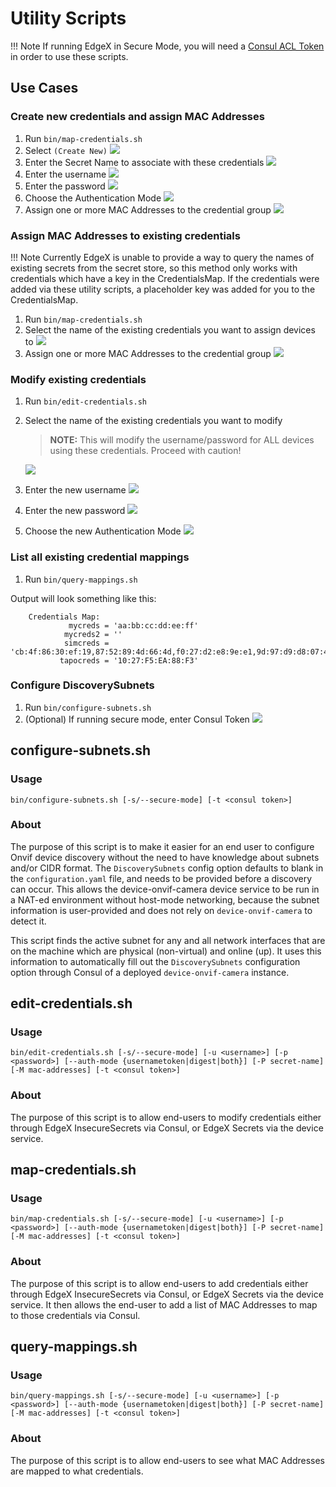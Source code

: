 # Utility Scripts

!!! Note
      If running EdgeX in Secure Mode, you will need a [Consul ACL Token](https://docs.edgexfoundry.org/2.1/security/Ch-Secure-Consul/#how-to-get-consul-acl-token) in order to use these scripts.

## Use Cases
### Create new credentials and assign MAC Addresses
1. Run `bin/map-credentials.sh`
2. Select `(Create New)`
   ![](../images/creds-pick.png)
3. Enter the Secret Name to associate with these credentials
   ![](../images/creds-name.png)
4. Enter the username
   ![](../images/creds-username.png)
5. Enter the password
   ![](../images/creds-password.png)
6. Choose the Authentication Mode
   ![](../images/creds-method.png)
7. Assign one or more MAC Addresses to the credential group
   ![](../images/creds-mac.png)

### Assign MAC Addresses to existing credentials
!!! Note
      Currently EdgeX is unable to provide a way to query the names of existing secrets from the secret store, so this method
      only works with credentials which have a key in the CredentialsMap. If the credentials were added via these
      utility scripts, a placeholder key was added for you to the CredentialsMap.

1. Run `bin/map-credentials.sh`
2. Select the name of the existing credentials you want to assign devices to
   ![](../images/creds-pick.png)
3. Assign one or more MAC Addresses to the credential group
   ![](../images/creds-mac-multiple.png)

### Modify existing credentials
1. Run `bin/edit-credentials.sh`
2. Select the name of the existing credentials you want to modify
    > **NOTE:** This will modify the username/password for ALL devices using these credentials. Proceed with caution!

    ![](../images/creds-pick-existing.png)

3. Enter the new username
   ![](../images/creds-edit-user.png)
4. Enter the new password
   ![](../images/creds-edit-password.png)
5. Choose the new Authentication Mode
   ![](../images/creds-edit-method.png)


### List all existing credential mappings
1. Run `bin/query-mappings.sh`

Output will look something like this:
```
    Credentials Map:
             mycreds = 'aa:bb:cc:dd:ee:ff'
            mycreds2 = ''
            simcreds = 'cb:4f:86:30:ef:19,87:52:89:4d:66:4d,f0:27:d2:e8:9e:e1,9d:97:d9:d8:07:4b,99:70:6d:f5:c2:16'
           tapocreds = '10:27:F5:EA:88:F3'
```

### Configure DiscoverySubnets
1. Run `bin/configure-subnets.sh`
2. (Optional) If running secure mode, enter Consul Token
   ![](../images/creds-acl.png)


## configure-subnets.sh
### Usage
```shell
bin/configure-subnets.sh [-s/--secure-mode] [-t <consul token>]
```
### About
The purpose of this script is to make it easier for an end user to configure Onvif device discovery
without the need to have knowledge about subnets and/or CIDR format. The `DiscoverySubnets` config
option defaults to blank in the `configuration.yaml` file, and needs to be provided before a discovery can occur.
This allows the device-onvif-camera device service to be run in a NAT-ed environment without host-mode networking,
because the subnet information is user-provided and does not rely on `device-onvif-camera` to detect it.

This script finds the active subnet for any and all network interfaces that are on the machine 
which are physical (non-virtual) and online (up). It uses this information to automatically fill out the 
`DiscoverySubnets` configuration option through Consul of a deployed `device-onvif-camera` instance.

## edit-credentials.sh
### Usage
```shell
bin/edit-credentials.sh [-s/--secure-mode] [-u <username>] [-p <password>] [--auth-mode {usernametoken|digest|both}] [-P secret-name] [-M mac-addresses] [-t <consul token>]
```
### About
The purpose of this script is to allow end-users to modify credentials either through
EdgeX InsecureSecrets via Consul, or EdgeX Secrets via the device service.

## map-credentials.sh
### Usage
```shell
bin/map-credentials.sh [-s/--secure-mode] [-u <username>] [-p <password>] [--auth-mode {usernametoken|digest|both}] [-P secret-name] [-M mac-addresses] [-t <consul token>]
```
### About
The purpose of this script is to allow end-users to add credentials either through
EdgeX InsecureSecrets via Consul, or EdgeX Secrets via the device service. It then allows the
end-user to add a list of MAC Addresses to map to those credentials via Consul.

## query-mappings.sh
### Usage
```shell
bin/query-mappings.sh [-s/--secure-mode] [-u <username>] [-p <password>] [--auth-mode {usernametoken|digest|both}] [-P secret-name] [-M mac-addresses] [-t <consul token>]
```
### About
The purpose of this script is to allow end-users to see what MAC Addresses are
mapped to what credentials.

